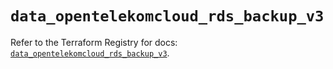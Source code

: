 # `data_opentelekomcloud_rds_backup_v3`

Refer to the Terraform Registry for docs: [`data_opentelekomcloud_rds_backup_v3`](https://registry.terraform.io/providers/opentelekomcloud/opentelekomcloud/1.35.16/docs/data-sources/rds_backup_v3).
